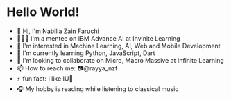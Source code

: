 # Hello World!

- 👋 Hi, I'm Nabilla Zain Faruchi
- 👩🏻‍💻 I'm a mentee on IBM Advance AI at Invinite Learning
- 👀 I'm interested in Machine Learning, AI, Web and Mobile Development
- 🌱 I'm currently learning Python, JavaScript, Dart
- 💞 I'm looking to collaborate on Micro, Macro Massive at Infinite Learning
- 📫 How to reach me: 📷@rayya_nzf
- ⚡ fun fact: I like IU🐥
- 🎧 My hobby is reading while listening to classical music
